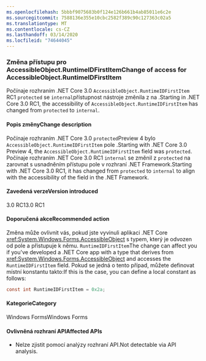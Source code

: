 ```yaml
---
ms.openlocfilehash: 5bbbf9075683b0f124e126b661b4ab85011e6c2e
ms.sourcegitcommit: 7588136e355e10cbc2582f389c90c127363c02a5
ms.translationtype: MT
ms.contentlocale: cs-CZ
ms.lasthandoff: 03/14/2020
ms.locfileid: "74644045"
---
```

### <a name="change-of-access-for-accessibleobjectruntimeidfirstitem"></a><span data-ttu-id="40409-101">Změna přístupu pro AccessibleObject.RuntimeIDFirstItem</span><span class="sxs-lookup"><span data-stu-id="40409-101">Change of access for AccessibleObject.RuntimeIDFirstItem</span></span>

<span data-ttu-id="40409-102">Počínaje rozhraním .NET Core 3.0 `AccessibleObject.RuntimeIDFirstItem` RC1 `protected` se `internal`přístupnost nástroje změnila z na .</span><span class="sxs-lookup"><span data-stu-id="40409-102">Starting in .NET Core 3.0 RC1, the accessibility of `AccessibleObject.RuntimeIDFirstItem` has changed from `protected` to `internal`.</span></span>

#### <a name="change-description"></a><span data-ttu-id="40409-103">Popis změny</span><span class="sxs-lookup"><span data-stu-id="40409-103">Change description</span></span>

<span data-ttu-id="40409-104">Počínaje rozhraním .NET Core 3.0 `protected`Preview 4 bylo `AccessibleObject.RuntimeIDFirstItem` pole .</span><span class="sxs-lookup"><span data-stu-id="40409-104">Starting with .NET Core 3.0 Preview 4, the `AccessibleObject.RuntimeIDFirstItem` field was `protected`.</span></span> <span data-ttu-id="40409-105">Počínaje rozhraním .NET Core 3.0 RC1 `internal` se změnil z `protected` na zarovnat s usnadněním přístupu pole v rozhraní .NET Framework.</span><span class="sxs-lookup"><span data-stu-id="40409-105">Starting with .NET Core 3.0 RC1, it has changed from `protected` to `internal` to align with the accessibility of the field in the .NET Framework.</span></span>

#### <a name="version-introduced"></a><span data-ttu-id="40409-106">Zavedená verze</span><span class="sxs-lookup"><span data-stu-id="40409-106">Version introduced</span></span>

<span data-ttu-id="40409-107">3.0 RC1</span><span class="sxs-lookup"><span data-stu-id="40409-107">3.0 RC1</span></span>

#### <a name="recommended-action"></a><span data-ttu-id="40409-108">Doporučená akce</span><span class="sxs-lookup"><span data-stu-id="40409-108">Recommended action</span></span>

<span data-ttu-id="40409-109">Změna může ovlivnit vás, pokud jste vyvinuli aplikaci .NET Core <xref:System.Windows.Forms.AccessibleObject> s typem, který je odvozen od pole a přistupuje k němu. `RuntimeIDFirstItem`</span><span class="sxs-lookup"><span data-stu-id="40409-109">The change can affect you if you've developed a .NET Core app with a type that derives from <xref:System.Windows.Forms.AccessibleObject> and accesses the `RuntimeIDFirstItem` field.</span></span> <span data-ttu-id="40409-110">Pokud se jedná o tento případ, můžete definovat místní konstantu takto:</span><span class="sxs-lookup"><span data-stu-id="40409-110">If this is the case, you can define a local constant as follows:</span></span>

```csharp
const int RuntimeIDFirstItem = 0x2a;
```

#### <a name="category"></a><span data-ttu-id="40409-111">Kategorie</span><span class="sxs-lookup"><span data-stu-id="40409-111">Category</span></span>

<span data-ttu-id="40409-112">Windows Forms</span><span class="sxs-lookup"><span data-stu-id="40409-112">Windows Forms</span></span>

#### <a name="affected-apis"></a><span data-ttu-id="40409-113">Ovlivněná rozhraní API</span><span class="sxs-lookup"><span data-stu-id="40409-113">Affected APIs</span></span>

- <span data-ttu-id="40409-114">Nelze zjistit pomocí analýzy rozhraní API.</span><span class="sxs-lookup"><span data-stu-id="40409-114">Not detectable via API analysis.</span></span>

<!-- 

### Affected APIs

- Not detectable via API analysis.

-->

